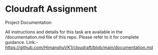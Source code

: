 # Cloudraft Assignment
Project Documentation

All instructions and details for this task are available in the /documentation.md file of this repo. 
Please refer to it for complete guidance.
Link:- https://github.com/HimanshuVK1/cloudraft/blob/main/documentation.md
